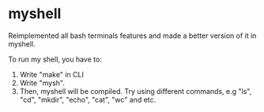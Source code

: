 # myshell
Reimplemented all bash terminals features and made a better version of it in myshell.

To run my shell, you have to:
  1) Write "make" in CLI
  2) Write "mysh".
  3) Then, myshell will be compiled. Try using different commands, e.g "ls", "cd", "mkdir", "echo", "cat", "wc" and etc. 
